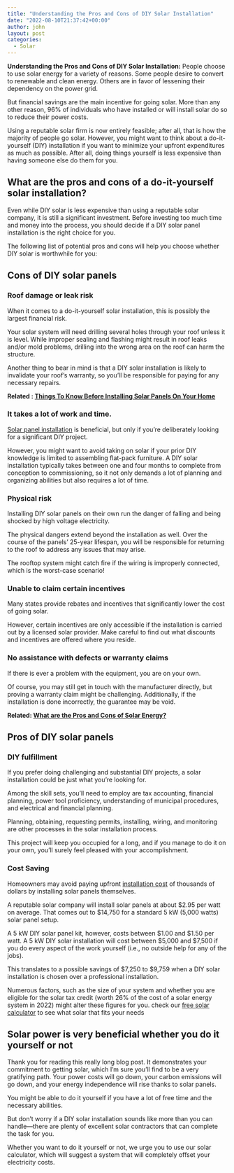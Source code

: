 ```yaml
---
title: "Understanding the Pros and Cons of DIY Solar Installation"
date: "2022-08-10T21:37:42+00:00"
author: john
layout: post
categories:
  - Solar
---
```


**Understanding the Pros and Cons of DIY Solar Installation:** People choose to use solar energy for a variety of reasons. Some people desire to convert to renewable and clean energy. Others are in favor of lessening their dependency on the power grid.

But financial savings are the main incentive for going solar. More than any other reason, 96% of individuals who have installed or will install solar do so to reduce their power costs.

Using a reputable solar firm is now entirely feasible; after all, that is how the majority of people go solar. However, you might want to think about a do-it-yourself (DIY) installation if you want to minimize your upfront expenditures as much as possible. After all, doing things yourself is less expensive than having someone else do them for you.

## **What are the pros and cons of a do-it-yourself solar installation?**

Even while DIY solar is less expensive than using a reputable solar company, it is still a significant investment. Before investing too much time and money into the process, you should decide if a DIY solar panel installation is the right choice for you.

The following list of potential pros and cons will help you choose whether DIY solar is worthwhile for you:

## **Cons of DIY solar panels**

### **Roof damage or leak risk**

When it comes to a do-it-yourself solar installation, this is possibly the largest financial risk.

Your solar system will need drilling several holes through your roof unless it is level. While improper sealing and flashing might result in roof leaks and/or mold problems, drilling into the wrong area on the roof can harm the structure.

Another thing to bear in mind is that a DIY solar installation is likely to invalidate your roof’s warranty, so you’ll be responsible for paying for any necessary repairs.

**Related : [Things To Know Before Installing Solar Panels On Your Home](/things-to-know-before-installing-solar-panels-on-your-home/)**

### **It takes a lot of work and time.**

[Solar panel installation](/top-benefits-of-installing-solar-panels-on-your-home/) is beneficial, but only if you’re deliberately looking for a significant DIY project.

However, you might want to avoid taking on solar if your prior DIY knowledge is limited to assembling flat-pack furniture. A DIY solar installation typically takes between one and four months to complete from conception to commissioning, so it not only demands a lot of planning and organizing abilities but also requires a lot of time.

### **Physical risk**

Installing DIY solar panels on their own run the danger of falling and being shocked by high voltage electricity.

The physical dangers extend beyond the installation as well. Over the course of the panels’ 25-year lifespan, you will be responsible for returning to the roof to address any issues that may arise.

The rooftop system might catch fire if the wiring is improperly connected, which is the worst-case scenario!

### **Unable to claim certain incentives**

Many states provide rebates and incentives that significantly lower the cost of going solar.

However, certain incentives are only accessible if the installation is carried out by a licensed solar provider. Make careful to find out what discounts and incentives are offered where you reside.

### **No assistance with defects or warranty claims**

If there is ever a problem with the equipment, you are on your own.

Of course, you may still get in touch with the manufacturer directly, but proving a warranty claim might be challenging. Additionally, if the installation is done incorrectly, the guarantee may be void.

**Related: [What are the Pros and Cons of Solar Energy?](/what-are-the-pros-and-cons-of-solar-energy/)**

## **Pros of DIY solar panels**

### **DIY fulfillment**

If you prefer doing challenging and substantial DIY projects, a solar installation could be just what you’re looking for.

Among the skill sets, you’ll need to employ are tax accounting, financial planning, power tool proficiency, understanding of municipal procedures, and electrical and financial planning.

Planning, obtaining, requesting permits, installing, wiring, and monitoring are other processes in the solar installation process.

This project will keep you occupied for a long, and if you manage to do it on your own, you’ll surely feel pleased with your accomplishment.

### **Cost Saving**

Homeowners may avoid paying upfront [installation cost](/factors-that-affect-your-total-solar-panel-installation-cost/) of thousands of dollars by installing solar panels themselves.

A reputable solar company will install solar panels at about $2.95 per watt on average. That comes out to $14,750 for a standard 5 kW (5,000 watts) solar panel setup.

A 5 kW DIY solar panel kit, however, costs between $1.00 and $1.50 per watt. A 5 kW DIY solar installation will cost between $5,000 and $7,500 if you do every aspect of the work yourself (i.e., no outside help for any of the jobs).

This translates to a possible savings of $7,250 to $9,759 when a DIY solar installation is chosen over a professional installation.

Numerous factors, such as the size of your system and whether you are eligible for the solar tax credit (worth 26% of the cost of a solar energy system in 2022) might alter these figures for you. check our [free solar calculator](/solar-quote-form/) to see what solar that fits your needs

## **Solar power is very beneficial whether you do it yourself or not**

Thank you for reading this really long blog post. It demonstrates your commitment to getting solar, which I’m sure you’ll find to be a very gratifying path. Your power costs will go down, your carbon emissions will go down, and your energy independence will rise thanks to solar panels.

You might be able to do it yourself if you have a lot of free time and the necessary abilities.

But don’t worry if a DIY solar installation sounds like more than you can handle—there are plenty of excellent solar contractors that can complete the task for you.

Whether you want to do it yourself or not, we urge you to use our solar calculator, which will suggest a system that will completely offset your electricity costs.
